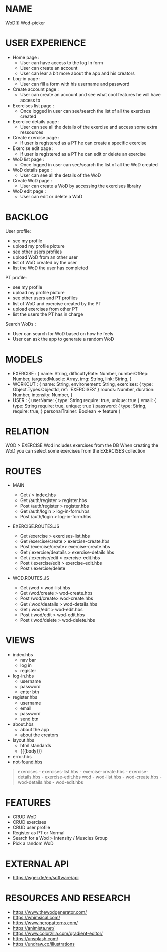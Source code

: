 # NAME

WoD[i] Wod-picker



# USER EXPERIENCE

- Home page : 
    - User can have access to the log In form 
    - User can create an account
    - User can lear a bit more about the app and his creators
- Log-in page :
    - User can fill a form with his username and password
- Create account page :
    - User can create an account and see what cool features he will have access to
- Exercises list page :
    - Once logged in user can see/search the list of all the exercises created
- Exercice details page :
    - User can see all the details of the exercise and access some extra ressources
- Create exercise page :
    - If user is registered as a PT he can create a specific exercise
- Exercise edit page :
    - If user is registered as a PT he can edit or delete an exercise
- WoD list page :
    - Once logged in user can see/search the list of all the WoD created
- WoD details page :
    - User can see all the details of the WoD 
- Create WoD page :
    - User can create a WoD by accessing the exercises librairy
- WoD edit page :
    - User can edit or delete a WoD



# BACKLOG

User profile:
- see my profile
- upload my profile picture
- see other users profiles
- upload WoD from an other user
- list of WoD created by the user
- list the WoD the user has completed

PT profile:
- see my profile
- upload my profile picture
- see other users and PT profiles
- list of WoD and exercise created by the PT
- upload exercises from other PT
- list the users the PT has in charge

Search WoDs : 
- User can search for WoD based on how he feels
- User can ask the app to generate a random WoD


# MODELS
- EXERCISE : {
    name: String,
    difficultyRate: Number,
    numberOfRep: Number,
    targetedMuscle: Array,
    img: String,
    link: String,
}
- WORKOUT : {
    name: String,
    environement: String,
    exercises: {
        type: Object.Types.ObjectId,
        ref: 'EXERCISES'
    }
    rounds: Number,
    duration: Number,
    intensity: Number,
}
- USER : {
    userName: {
        type: String
        require: true,
        unique: true
    }
    email: {
        type: String
        require: true,
        unique: true
    }
    password: {
        type: String,
        require: true,
    }
    personalTrainer: Boolean -> feature
}

# RELATION
WOD > EXERCISE
Wod includes exercises from the DB
When creating the WoD you can select some exercises from the EXERCISES collection

# ROUTES
- MAIN
    - Get / > index.hbs
    - Get /auth/register > register.hbs
    - Post /auth/register > register.hbs
    - Get /auth/login > log-in-form.hbs
    - Post /auth/login > log-in-form.hbs


- EXERCISE.ROUTES.JS
    - Get /exercise > exercises-list.hbs
    - Get /exercise/create > exercise-create.hbs
    - Post /exercise/create> exercise-create.hbs
    - Get /:exercise/deatails > exercise-details.hbs
    - Get /:exercise/edit > exercise-edit.hbs
    - Post /:exercise/edit > exercise-edit.hbs
    - Post /:exercise/delete 
- WOD.ROUTES.JS
    - Get /wod > wod-list.hbs
    - Get /wod/create > wod-create.hbs
    - Post /wod/create> wod-create.hbs
    - Get /:wod/deatails > wod-details.hbs
    - Get /:wod/edit > wod-edit.hbs
    - Post /:wod/edit > wod-edit.hbs
    - Post /:wod/delete > wod-delete.hbs

# VIEWS
- index.hbs
    - nav bar
    - log in
    - register
- log-in.hbs
    - username
    - password
    - enter btn
- register.hbs
    - username
    - email
    - password
    - send btn
- about.hbs
    - about the app
    - about the creators
- layout.hbs
    - html standards
    - {{{body}}}
- error.hbs
- not-found.hbs
> exercises
    - exercises-list.hbs
    - exercise-create.hbs
    - exercise-details.hbs
    - exercise-edit.hbs
> wod
    - wod-list.hbs
    - wod-create.hbs
    - wod-details.hbs
    - wod-edit.hbs

# FEATURES
- CRUD WoD
- CRUD exercises
- CRUD user profile
- Register as PT or Normal
- Search for a Wod > Intensity / Muscles Group
- Pick a random WoD

# EXTERNAL API
- https://wger.de/en/software/api

# RESOURCES AND RESEARCH
- https://www.thewodgenerator.com/
- https://whimsical.com/
- https://www.heropatterns.com/
- https://animista.net/
- https://www.colorzilla.com/gradient-editor/
- https://unsplash.com/
- https://undraw.co/illustrations


